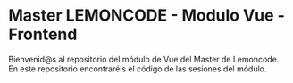 # Master LEMONCODE - Modulo Vue - Frontend

Bienvenid@s al repositorio del módulo de Vue del Master de Lemoncode.
En este repositorio encontraréis el código de las sesiones del módulo.
